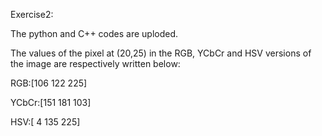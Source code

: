Exercise2:

The python and C++ codes are uploded.

The values of the pixel at (20,25) in the RGB, YCbCr and HSV versions of the image are respectively written below:

RGB:[106 122 225]

YCbCr:[151 181 103]

HSV:[  4 135 225]
